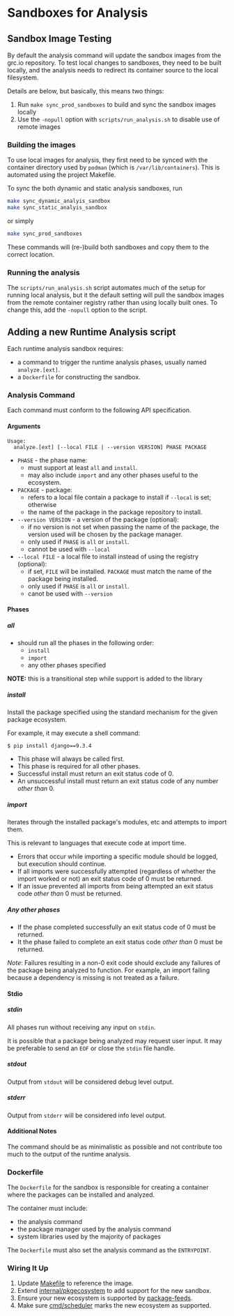 # Sandboxes for Analysis

## Sandbox Image Testing

By default the analysis command will update the sandbox images from the grc.io
repository. To test local changes to sandboxes, they need to be built locally,
and the analysis needs to redirect its container source to the local filesystem.

Details are below, but basically, this means two things:

1. Run `make sync_prod_sandboxes` to build and sync the sandbox images locally
2. Use the `-nopull` option with `scripts/run_analysis.sh` to disable use of remote images


### Building the images

To use local images for analysis, they first need to be synced with the
container directory used by `podman` (which is `/var/lib/containers`).
This is automated using the project Makefile.

To sync the both dynamic and static analysis sandboxes, run

```bash
make sync_dynamic_analyis_sandbox
make sync_static_analyis_sandbox
```
or simply
```bash
make sync_prod_sandboxes
```

These commands will (re-)build both sandboxes and copy them to the correct location.

### Running the analysis

The `scripts/run_analysis.sh` script automates much of the setup for running
local analysis, but it the default setting will pull the sandbox images from
the remote container registry rather than using locally built ones. To change
this, add the `-nopull` option to the script.


## Adding a new Runtime Analysis script

Each runtime analysis sandbox requires:

- a command to trigger the runtime analysis phases, usually named
  `analyze.[ext]`.
- a `Dockerfile` for constructing the sandbox.

### Analysis Command

Each command must conform to the following API specification.

#### Arguments

```
Usage:
  analyze.[ext] [--local FILE | --version VERSION] PHASE PACKAGE
```

- `PHASE` - the phase name:
  - must support at least `all` and `install`.
  - may also include `import` and any other phases useful to the
    ecosystem.
- `PACKAGE` - package:
  - refers to a local file contain a package to install if `--local` is set;
    otherwise
  - the name of the package in the package repository to install.
- `--version VERSION` - a version of the package (optional):
  - if no version is not set when passing the name of the package, the version
    used will be chosen by the package manager.
  - only used if `PHASE` is `all` or `install`.
  - cannot be used with `--local`
- `--local FILE` - a local file to install instead of using the registry
  (optional):
  - if set, `FILE` will be installed. `PACKAGE` must match the name of the
    package being installed.
  - only used if `PHASE` is `all` or `install`.
  - canot be used with `--version`

#### Phases

##### all

- should run all the phases in the following order:
  - `install`
  - `import`
  - any other phases specified

**NOTE:** this is a transitional step while support is added to the library

##### install

Install the package specified using the standard mechanism for the given
package ecosystem.

For example, it may execute a shell command:

```shell
$ pip install django==9.3.4
```

- This phase will always be called first.
- This phase is required for all other phases.
- Successful install must return an exit status code of 0.
- An unsuccessful install must return an exit status code of any number *other
  than* 0.

##### import

Iterates through the installed package's modules, etc and attempts to import
them.

This is relevant to languages that execute code at import time.

- Errors that occur while importing a specific module should be logged, but
  execution should continue.
- If all imports were successfully attempted (regardless of whether the import
  worked or not) an exit status code of 0 must be returned.
- If an issue prevented all imports from being attempted an exit status code
  *other than* 0 must be returned.

##### Any other phases

- If the phase completed successfully an exit status code of 0 must be returned.
- It the phase failed to complete an exit status code *other than* 0 must be
  returned.

*Note*: Failures resulting in a non-0 exit code should exclude any failures of
the package being analyzed to function. For example, an import failing because
a dependency is missing is not treated as a failure.

#### Stdio

##### stdin

All phases run without receiving any input on `stdin`.

It is possible that a package being analyzed may request user input. It may be
preferable to send an `EOF` or close the `stdin` file handle.

##### stdout

Output from `stdout` will be considered debug level output.

##### stderr

Output from `stderr` will be considered info level output.

#### Additional Notes

The command should be as minimalistic as possible and not contribute too much to
the output of the runtime analysis.

### Dockerfile

The `Dockerfile` for the sandbox is responsible for creating a container where
the packages can be installed and analyzed.

The container must include:

- the analysis command
- the package manager used by the analysis command
- system libraries used by the majority of packages

The `Dockerfile` must also set the analysis command as the `ENTRYPOINT`.

### Wiring It Up

1. Update [Makefile](../Makefile) to reference the image.
2. Extend [internal/pkgecosystem](../internal/pkgecosystem) to add support for
   the new sandbox.
3. Ensure your new ecosystem is supported by
   [package-feeds](https://github.com/khulnasoft-lab/package-feeds).
4. Make sure [cmd/scheduler](../cmd/scheduler) marks the new ecosystem as
   supported.
